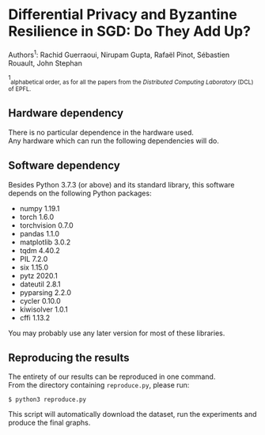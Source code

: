 # Differential Privacy and Byzantine Resilience in SGD: Do They Add Up?

Authors<sup>1</sup>: Rachid Guerraoui, Nirupam Gupta, Rafaël Pinot, Sébastien Rouault, John Stephan

<sup>1</sup><sub>alphabetical order, as for all the papers from the _Distributed Computing Laboratory_ (DCL) of EPFL.</sub>

## Hardware dependency

There is no particular dependence in the hardware used.\
Any hardware which can run the following dependencies will do.

## Software dependency

Besides Python 3.7.3 (or above) and its standard library, this software depends on the following Python packages:

* numpy 1.19.1
* torch 1.6.0
* torchvision 0.7.0
* pandas 1.1.0
* matplotlib 3.0.2
* tqdm 4.40.2
* PIL 7.2.0
* six 1.15.0
* pytz 2020.1
* dateutil 2.8.1
* pyparsing 2.2.0
* cycler 0.10.0
* kiwisolver 1.0.1
* cffi 1.13.2

You may probably use any later version for most of these libraries.

## Reproducing the results

The entirety of our results can be reproduced in one command.\
From the directory containing `reproduce.py`, please run:
```
$ python3 reproduce.py
```

This script will automatically download the dataset, run the experiments and produce the final graphs.

